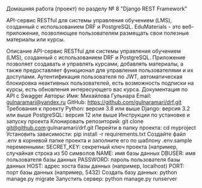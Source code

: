 Домашняя работа (проект) по разделу № 8 "Django REST Framework"

API-сервис RESTful для системы управления обучением (LMS), созданный с использованием DRF и PostgreSQL.
EduMaterials - это веб-приложение, позволяющее пользователям размещать свои полезные материалы или курсы.

Описание API-сервис RESTful для системы управления обучением (LMS), созданный с использованием DRF и PostgreSQL.
Приложение позволяет создавать и управлять курсами, добавлять материалы, а также предоставляет функционал
для управления пользователями и их доступами. Аутентификация пользователя по JWT,
автоматическая блокировка неактивных пользователей,
есть возможность подписки на курсы,
есть обновления интересующего вас курса.
Документация по API с Swagger
Авторы: Имя: Михайлова Гульнара Email: gulnaramari@yandex.ru GitHub: https://github.com/gulnaramari/drf.git
Требования к проекту Python: версия 3.8 или выше Django: версия 3.2 или выше PostgreSQL: версия 12 или выше
Инструкции по установке и запуску проекта Клонировать репозиторий: git clone git@github.com:gulnaramari/drf.git
Перейти в папку проекта: cd myproject 
Установить зависимости: pip install -r requirements.txt Создайте файл .env в корневой папке проекта
и заполните его по шаблону .env.sample переменными:
SECRET_KEY: секретный ключ проекта (например, случайная строка из 50 символов
NAME: имя базы данных DBUSER: имя пользователя базы данных
PASSWORD: пароль пользователя базы данных HOST: адрес хоста базы данных (например, localhost)
PORT: порт базы данных (например, 5432)
Создать базу данных: python manage.py migrate
Запустить сервер: python manage.py runserver
